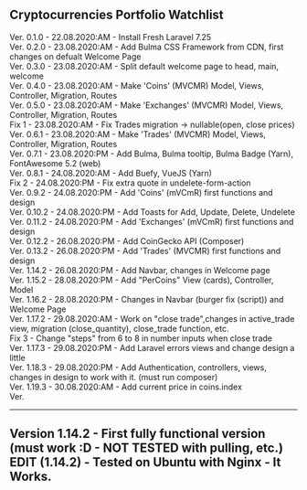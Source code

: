 Cryptocurrencies Portfolio Watchlist
---
Ver. 0.1.0 -  22.08.2020:AM - Install Fresh Laravel 7.25 <br />
Ver. 0.2.0 -  23.08.2020:AM - Add Bulma CSS Framework from CDN, first changes on defualt Welcome Page <br />
Ver. 0.3.0 -  23.08.2020:AM - Split default welcome page to head, main, welcome <br />
Ver. 0.4.0 -  23.08.2020:AM - Make 'Coins' (MVCMR) Model, Views, Controller, Migration, Routes <br />
Ver. 0.5.0 -  23.08.2020:AM - Make 'Exchanges' (MVCMR) Model, Views, Controller, Migration, Routes <br />
     Fix 1 -  23.08.2020:AM - Fix Trades migration -> nullable(open, close prices) <br />
Ver. 0.6.1 -  23.08.2020:AM - Make 'Trades' (MVCMR) Model, Views, Controller, Migration, Routes <br />
Ver. 0.7.1 -  23.08.2020:PM - Add Bulma, Bulma tooltip, Bulma Badge (Yarn), FontAwesome 5.2 (web) <br />
Ver. 0.8.1 -  24.08.2020:AM - Add Buefy, VueJS (Yarn) <br />
     Fix 2 -  24.08.2020:PM - Fix extra quote in undelete-form-action <br />
Ver. 0.9.2 -  24.08.2020:PM - Add 'Coins' (mVCmR) first functions and design <br />
Ver. 0.10.2 - 24.08.2020:PM - Add Toasts for Add, Update, Delete, Undelete <br />
Ver. 0.11.2 - 24.08.2020:PM - Add 'Exchanges' (mVCmR) first functions and design <br />
Ver. 0.12.2 - 26.08.2020:PM - Add CoinGecko API (Composer) <br />
Ver. 0.13.2 - 26.08.2020:PM - Add 'Trades' (MVCMR) first functions and design <br />
Ver. 1.14.2 - 26.08.2020:PM - Add Navbar, changes in Welcome page <br />
Ver. 1.15.2 - 28.08.2020:PM - Add "PerCoins" View (cards), Controller, Model <br />
Ver. 1.16.2 - 28.08.2020:PM - Changes in Navbar (burger fix (script)) and Welcome Page <br />
Ver. 1.17.2 - 29.08.2020:AM - Work on "close trade",changes in active_trade view, migration (close_quantity), close_trade function, etc. <br />
      Fix 3 - Change "steps" from 6 to 8 in number inputs when close trade <br />
Ver. 1.17.3 - 29.08.2020:PM - Add Laravel errors views and change design a little <br />
Ver. 1.18.3 - 29.08.2020:PM - Add Authentication, controllers, views, changes in design to work with it. (must run composer)<br />
Ver. 1.19.3 - 30.08.2020:AM - Add current price in coins.index <br />
Ver. 

---
Version 1.14.2 - First fully functional version (must work :D - NOT TESTED with pulling, etc.) <br />
EDIT (1.14.2) - Tested on Ubuntu with Nginx - It Works. <br />
---